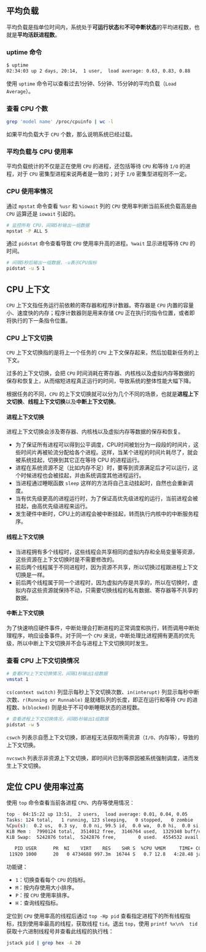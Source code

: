 ## 平均负载

 平均负载是指单位时间内，系统处于**可运行状态**和**不可中断状态**的平均进程数，也就是**平均活跃进程数**。

### uptime 命令

```bash
$ uptime
02:34:03 up 2 days, 20:14,  1 user,  load average: 0.63, 0.83, 0.88
```

使用 `uptime` 命令可以查看过去1分钟、5分钟、15分钟的平均负载（`Load Average`）。

### 查看 CPU 个数

```bash
grep 'model name' /proc/cpuinfo | wc -l
```

如果平均负载大于 `CPU` 个数，那么说明系统已经过载。

### 平均负载与 CPU 使用率

平均负载统计的不仅是正在使用 `CPU` 的进程，还包括等待 `CPU` 和等待 `I/O` 的进程，对于 `CPU` 密集型进程来说两者是一致的；对于 `I/O` 密集型进程则不一定。

### CPU 使用率情况

通过 `mpstat` 命令查看  ` %usr ` 和 ` %iowait ` 列的 `CPU` 使用率判断当前系统负载高是由 `CPU` 运算还是 `iowait` 引起的。

```bash
# 监控所有 CPU，间隔5秒输出一组数据
mpstat -P ALL 5
```

通过 `pidstat` 命令查看导致 `CPU` 使用率升高的进程。`%wait` 显示进程等待 `CPU` 的时间。

```bash
# 间隔5秒后输出一组数据，-u表示CPU指标
pidstat -u 5 1
```

## CPU 上下文

`CPU` 上下文指任务运行前依赖的寄存器和程序计数器。寄存器是 `CPU` 内置的容量小、速度快的内存；程序计数器则是用来存储 `CPU` 正在执行的指令位置，或者即将执行的下一条指令位置。

### CPU 上下文切换

`CPU` 上下文切换指的是将上一个任务的 `CPU` 上下文保存起来，然后加载新任务的上下文。

过多的上下文切换，会把 `CPU` 时间消耗在寄存器、内核栈以及虚拟内存等数据的保存和恢复上，从而缩短进程真正运行的时间，导致系统的整体性能大幅下降。 

根据任务的不同，`CPU` 的上下文切换就可以分为几个不同的场景，也就是**进程上下文切换**、**线程上下文切换**以及**中断上下文切换**。 

#### 进程上下文切换

进程上下文切换会涉及寄存器、内核栈以及虚拟内存等数据的保存和恢复。

- 为了保证所有进程可以得到公平调度，CPU时间被划分为一段段的时间片，这些时间片再被轮流分配给各个进程。这样，当某个进程的时间片耗尽了，就会被系统挂起，切换到其它正在等待 CPU 的进程运行。 
- 进程在系统资源不足（比如内存不足）时，要等到资源满足后才可以运行，这个时候进程也会被挂起，并由系统调度其他进程运行。 
- 当进程通过睡眠函数 `sleep` 这样的方法将自己主动挂起时，自然也会重新调度。
- 当有优先级更高的进程运行时，为了保证高优先级进程的运行，当前进程会被挂起，由高优先级进程来运行。 
- 发生硬件中断时，CPU上的进程会被中断挂起，转而执行内核中的中断服务程序。 

#### 线程上下文切换

- 当进程拥有多个线程时，这些线程会共享相同的虚拟内存和全局变量等资源，这些资源在上下文切换时是不需要修改的。
- 前后两个线程属于不同进程时，因为资源不共享，所以切换过程跟进程上下文切换是一样。 
- 前后两个线程属于同一个进程时，因为虚拟内存是共享的，所以在切换时，虚拟内存这些资源就保持不动，只需要切换线程的私有数据、寄存器等不共享的数据。 

#### 中断上下文切换

为了快速响应硬件事件，中断处理会打断进程的正常调度和执行，转而调用中断处理程序，响应设备事件。对于同一个 `CPU` 来说，中断处理比进程拥有更高的优先级，所以中断上下文切换并不会与进程上下文切换同时发生。

### 查看 CPU 上下文切换情况

```bash
# 查看CPU上下文切换情况，间隔1秒输出1组数据
vmstat 1
```

`cs(context switch)` 列显示每秒上下文切换次数、`in(interupt)` 列显示每秒中断次数、`r(Running or Runnable)` 是就绪队列的长度，即正在运行和等待 `CPU` 的进程数、`b(blocked)` 则是处于不可中断睡眠状态的进程数。

```bash
# 查看进程上下文切换情况，间隔5秒输出1组数据
pidstat -w 5
```

`cswch` 列表示自愿上下文切换，即进程无法获取所需资源（`I/O`、内存等），导致的上下文切换。

`nvcswch` 列表示非资源上下文切换，即时间片已到等原因被系统强制调度，进而发生上下文切换。

## 定位 CPU 使用率过高

使用 `top` 命令查看当前各进程 `CPU`、内存等使用情况：

```bash
top - 04:15:22 up 13:51,  2 users,  load average: 0.01, 0.04, 0.05
Tasks: 124 total,   1 running, 123 sleeping,   0 stopped,   0 zombie
%Cpu(s):  0.2 us,  0.3 sy,  0.0 ni, 99.5 id,  0.0 wa,  0.0 hi,  0.0 si,  0.0 st
KiB Mem :  7990124 total,  3514012 free,  3146764 used,  1329348 buff/cache
KiB Swap:  5242876 total,  5242876 free,        0 used.  4554532 avail Mem

   PID USER      PR  NI    VIRT    RES    SHR S  %CPU %MEM     TIME+ COMMAND
 11920 1000      20   0 4734688 997.3m  16744 S   0.7 12.8   4:28.48 java
```

功能键：

- `1`：切换查看每个 `CPU` 的指标。
- `M`：按内存使用大小排序。
- `P`：按 `CPU` 使用率排序。
- `H`：查询线程指标。

定位到 `CPU` 使用率高的线程后通过 `top -Hp pid` 查看指定进程下的所有线程指标，找到使用率最高的线程，获取线程 `tid`。退出 `top`，使用 `printf %x\n%  tid` 获取十六进制线程号并查看此线程的执行栈：

```bash
jstack pid | grep hex -A 20
```

